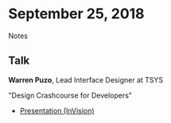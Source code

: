 # September 25, 2018

Notes

## Talk

**Warren Puzo**, Lead Interface Designer at TSYS

"Design Crashcourse for Developers"

 - [Presentation (InVision)](https://tsys.invisionapp.com/boards/PT34SRBQ69U)
